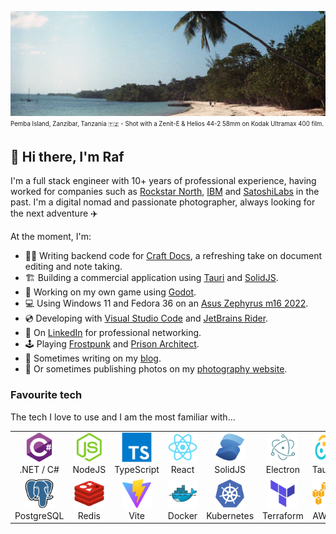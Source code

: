 ![Pemba](./img/pemba.jpg)
<sub><sup>Pemba Island, Zanzibar, Tanzania :tanzania: - Shot with a Zenit-E & Helios 44-2 58mm on Kodak Ultramax 400 film.</sup></sub>

## 👋 Hi there, I'm Raf
I'm a full stack engineer with 10+ years of professional experience, having worked for companies such as [Rockstar North](https://www.rockstarnorth.com/), [IBM](https://www.ibm.com/) and [SatoshiLabs](https://satoshilabs.com/) in the past. I'm a digital nomad and passionate photographer, always looking for the next adventure ✈️

At the moment, I'm:
- 👨‍💻 Writing backend code for [Craft Docs](https://craft.do), a refreshing take on document editing and note taking.
- 🏗️ Building a commercial application using [Tauri](https://tauri.app/) and [SolidJS](https://www.solidjs.com/).
- 🎲 Working on my own game using [Godot](https://godotengine.org/).
- 💻 Using Windows 11 and Fedora 36 on an [Asus Zephyrus m16 2022](https://rog.asus.com/us/laptops/rog-zephyrus/rog-zephyrus-m16-2022-series/).
- 💿 Developing with [Visual Studio Code](https://code.visualstudio.com/) and [JetBrains Rider](https://www.jetbrains.com/rider/).
- 🤝 On [LinkedIn](https://www.linkedin.com/in/rafaelkeramidas/) for professional networking.
- 🕹️ Playing [Frostpunk](https://www.frostpunkgame.com/) and [Prison Architect](https://www.paradoxinteractive.com/games/prison-architect/).
- 📝 Sometimes writing on my [blog](https://ker.af/).
- 📸 Or sometimes publishing photos on my [photography website](https://raf.photography).

### Favourite tech
The tech I love to use and I am the most familiar with...

<table>
    <tr>
        <td align="center" width="96">
            <a href="https://dotnet.microsoft.com/">
                <img src="./img/csharp.svg" width="48" height="48" alt=".NET / C#" />
            </a>
            <br>
            .NET / C#
        </td>
        <td align="center" width="96">
            <a href="https://nodejs.com/">
                <img src="./img/nodejs.svg" width="48" height="48" alt="NodeJS" />
            </a>
            <br>
            NodeJS
        </td>
        <td align="center" width="96">
            <a href="https://www.typescriptlang.org/">
                <img src="./img/typescript.svg" width="48" height="48" alt="TypeScript" />
            </a>
            <br>
            TypeScript
        </td>
        <td align="center" width="96">
            <a href="https://reactjs.org/">
                <img src="./img/react.svg" width="48" height="48" alt="React" />
            </a>
            <br>
            React
        </td>
        <td align="center" width="96">
            <a href="https://www.solidjs.com/">
                <img src="./img/solidjs.svg" width="48" height="48" alt="SolidJS" />
            </a>
            <br>
            SolidJS
        </td>
        <td align="center" width="96">
            <a href="https://www.electronjs.org/">
                <img src="./img/electron.svg" width="48" height="48" alt="Electron" />
            </a>
            <br>
            Electron
        </td>
        <td align="center" width="96">
            <a href="https://tauri.app/">
                <img src="./img/tauri.png" width="48" height="48" alt="Tauri" />
            </a>
            <br>
            Tauri
        </td>
    </tr>
    <tr>
        <td align="center" width="96">
            <a href="https://www.postgresql.org/">
                <img src="./img/postgres.svg" width="48" height="48" alt="PostgreSQL" />
            </a>
            <br>
            PostgreSQL
        </td>
        <td align="center" width="96">
            <a href="https://redis.io/">
                <img src="./img/redis.svg" width="48" height="48" alt="Redis" />
            </a>
            <br>
            Redis
        </td>
        <td align="center" width="96">
            <a href="https://vitejs.dev/">
                <img src="./img/vite.svg" width="48" height="48" alt="Vite" />
            </a>
            <br>
            Vite
        </td>
        <td align="center" width="96">
            <a href="https://www.docker.com/">
                <img src="./img/docker.svg" width="48" height="48" alt="Docker" />
            </a>
            <br>
            Docker
        </td>
        <td align="center" width="96">
            <a href="https://kubernetes.io/">
                <img src="./img/kubernetes.svg" width="48" height="48" alt="Kubernetes" />
            </a>
            <br>
            Kubernetes
        </td>
        <td align="center" width="96">
            <a href="https://www.terraform.io/">
                <img src="./img/terraform.svg" width="48" height="48" alt="Terraform" />
            </a>
            <br>
            Terraform
        </td>
        <td align="center" width="96">
            <a href="https://aws.amazon.com/">
                <img src="./img/aws.svg" width="48" height="48" alt="AWS" />
            </a>
            <br>
            AWS
        </td>
    </tr>
</table>
